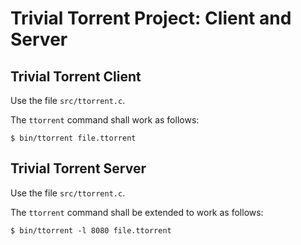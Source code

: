 # Trivial Torrent Project: Client and Server

## Trivial Torrent Client

Use the file `src/ttorrent.c`.

The `ttorrent` command shall work as follows:

~~~{.diff}
$ bin/ttorrent file.ttorrent
~~~

## Trivial Torrent Server

Use the file `src/ttorrent.c`.

The `ttorrent` command shall be extended to work as follows:

~~~{.diff}
$ bin/ttorrent -l 8080 file.ttorrent
~~~
